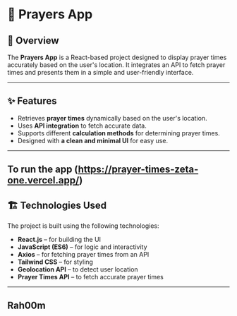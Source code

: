 # 📌 Prayers App

## 📖 Overview

The **Prayers App** is a React-based project designed to display prayer times accurately based on the user's location. It integrates an API to fetch prayer times and presents them in a simple and user-friendly interface.

---

## ✨ Features

- Retrieves **prayer times** dynamically based on the user's location.
- Uses **API integration** to fetch accurate data.
- Supports different **calculation methods** for determining prayer times.
- Designed with **a clean and minimal UI** for easy use.

---

## To run the app (https://prayer-times-zeta-one.vercel.app/)

## 🏗 Technologies Used

The project is built using the following technologies:

- **React.js** – for building the UI
- **JavaScript (ES6)** – for logic and interactivity
- **Axios** – for fetching prayer times from an API
- **Tailwind CSS** – for styling
- **Geolocation API** – to detect user location
- **Prayer Times API** – to fetch accurate prayer times

---

## Rah00m
